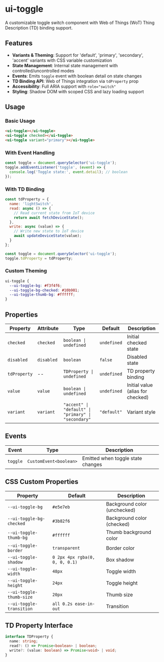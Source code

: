 # ui-toggle

A customizable toggle switch component with Web of Things (WoT) Thing Description (TD) binding support.

## Features

- **Variants & Theming**: Support for 'default', 'primary', 'secondary', 'accent' variants with CSS variable customization
- **State Management**: Internal state management with controlled/uncontrolled modes
- **Events**: Emits `toggle` event with boolean detail on state changes
- **TD Binding API**: Web of Things integration via `tdProperty` prop
- **Accessibility**: Full ARIA support with `role="switch"`
- **Styling**: Shadow DOM with scoped CSS and lazy loading support

## Usage

### Basic Usage

```html
<ui-toggle></ui-toggle>
<ui-toggle checked></ui-toggle>
<ui-toggle variant="primary"></ui-toggle>
```

### With Event Handling

```javascript
const toggle = document.querySelector('ui-toggle');
toggle.addEventListener('toggle', (event) => {
  console.log('Toggle state:', event.detail); // boolean
});
```

### With TD Binding

```javascript
const tdProperty = {
  name: 'lightSwitch',
  read: async () => {
    // Read current state from IoT device
    return await fetchDeviceState();
  },
  write: async (value) => {
    // Write new state to IoT device
    await updateDeviceState(value);
  }
};

const toggle = document.querySelector('ui-toggle');
toggle.tdProperty = tdProperty;
```

### Custom Theming

```css
ui-toggle {
  --ui-toggle-bg: #f3f4f6;
  --ui-toggle-bg-checked: #10b981;
  --ui-toggle-thumb-bg: #ffffff;
}
```

## Properties

| Property    | Attribute    | Type                                                | Default     | Description |
| ----------- | ------------ | --------------------------------------------------- | ----------- | ----------- |
| `checked`   | `checked`    | `boolean \| undefined`                              | `undefined` | Initial checked state |
| `disabled`  | `disabled`   | `boolean`                                           | `false`     | Disabled state |
| `tdProperty`| --           | `TDProperty \| undefined`                           | `undefined` | TD property binding |
| `value`     | `value`      | `boolean \| undefined`                              | `undefined` | Initial value (alias for checked) |
| `variant`   | `variant`    | `"accent" \| "default" \| "primary" \| "secondary"` | `"default"` | Variant style |

## Events

| Event    | Type                      | Description |
| -------- | ------------------------- | ----------- |
| `toggle` | `CustomEvent<boolean>`    | Emitted when toggle state changes |

## CSS Custom Properties

| Property                          | Default    | Description |
| --------------------------------- | ---------- | ----------- |
| `--ui-toggle-bg`                  | `#e5e7eb`  | Background color (unchecked) |
| `--ui-toggle-bg-checked`          | `#3b82f6`  | Background color (checked) |
| `--ui-toggle-thumb-bg`            | `#ffffff`  | Thumb background color |
| `--ui-toggle-border`              | `transparent` | Border color |
| `--ui-toggle-shadow`              | `0 2px 4px rgba(0, 0, 0, 0.1)` | Box shadow |
| `--ui-toggle-width`               | `48px`     | Toggle width |
| `--ui-toggle-height`              | `24px`     | Toggle height |
| `--ui-toggle-thumb-size`          | `20px`     | Thumb size |
| `--ui-toggle-transition`          | `all 0.2s ease-in-out` | Transition |

## TD Property Interface

```typescript
interface TDProperty {
  name: string;
  read?: () => Promise<boolean> | boolean;
  write?: (value: boolean) => Promise<void> | void;
}
```
